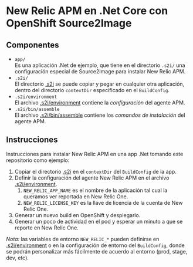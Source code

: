 # New Relic APM en .Net Core con OpenShift Source2Image

## Componentes

- `app/`<br>
  Es una aplicación .Net de ejemplo, que tiene en el directorio `.s2i/` una configuración especial de Source2Image para instalar New Relic APM.
- `.s2i/`<br>
  El directorio [.s2i](app/.s2i) se puede copiar y pegar en cualquier otra aplicación, dentro del directorio `contextDir` especificado en el `BuildConfig`.
- `.s2i/environment`<br>
  El archivo [.s2i/environment](app/.s2i/environment) contiene la *configuración* del agente APM.
- `.s2i/bin/assemble`<br>
  El archivo [.s2i/bin/assemble](app/.s2i/bin/assemble) contiene los *comandos de instalación* del agente APM.


## Instrucciones

Instrucciones para instalar New Relic APM en una app .Net tomando este repositorio como ejemplo:

1. Copiar el directorio [.s2i](app/.s2i) en el `contextDir` del `BuildConfig` de la app.
2. Definir la configuración del agente New Relic APM en el archivo [.s2i/environment](app/.s2i/environment).
   1. `NEW_RELIC_APP_NAME` es el nombre de la aplicación tal cual la queramos ver reportada en New Relic One.
   2. `NEW_RELIC_LICENSE_KEY` es la llave de licencia de la cuenta de New Relic One.
3. Generar un nuevo build en OpenShift y desplegarlo.
4. Generar un poco de actividad en el pod y esperar un minuto a que se reporte en New Relic One.


*Nota:* las variables de entorno `NEW_RELIC_*` pueden definirse en [.s2i/environment](app/.s2i/environment) o en la configuración de entorno del `BuildConfig`, donde se podrán personalizar más fácilmente de acuerdo al entorno (prod, stage, dev, etc).